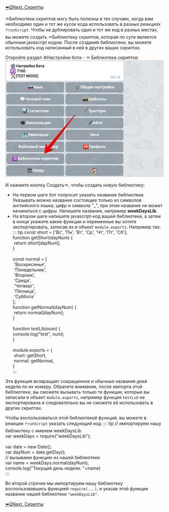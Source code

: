 
[⬅️QNext. Скрипты](/ph/QNextBot-Scripts-10-29)



♒️Библиотеки скриптов могу быть полезны в тех случаях, когда вам необходимо один и тот же кусок кода использовать в разных реакциях ⚡️`runScript`. Чтобы не дублировать один и тот же код в разных местах, вы можете создать ♒️Библиотеку скриптов, которая по сути является обычным javascript кодом. После создания библиотеки, вы можете использовать код написанный в ней в других ваших скриптах.



Откройте раздел ⚙️Настройки бота - ♒️ Библиотека скриптов:
![Библиотека скриптов qnext.](./1.png)

И нажмите кнопку Создать♒️, чтобы создать новую библиотеку:
* На первом шаге бот попросит указать название библиотеки. Указывать можно название состоящее только из символов английского языка, цифр и символа "_", при этом название не может начинаться с цифры. Напишите название, например **weekDaysLib**.
* На втором шаге напишите javascript-код вашей библиотеки, а затем в конце укажите какие функции и переменные вы хотите экспортировать, записав  их в объект `module.exports`. Например так:
::: tip
const short = ['Вс', 'Пн', 'Вт', 'Ср', 'Чт', 'Пт', 'Сб'];<br>function getShort(dayNum) {<br> return short[dayNum];<br>}<br><br>const normal = [<br> 'Воскресенье',<br> 'Понедельник',<br> 'Вторник',<br> 'Среда',<br> 'Четверг',<br> 'Пятница',<br> 'Суббота'<br>];<br>function getNormal(dayNum) {<br> return normal[dayNum];<br>}<br><br>function testLib(num) {<br>  console.log("test", num);<br>}<br><br>module.exports = {<br> short: getShort,<br> normal: getNormal,<br>}<br>
:::

Эта функция возвращает сокращенное и обычные названия дней недели по их номеру. Обратите внимание, после импорта этой библиотеки, вы сможете вызывать только те функции, которые вы записали в объект `module.exports`, например функция `testLib` не экспортирована и следовательно вы не сможете её использовать в других скриптах.

Чтобы воспользоваться этой библиотекой функций, вы можете в реакции ⚡️`runScript` указать следующий код:
::: tip
// импортируем нашу библиотеку с именем weekDaysLib<br>var weekDays = require("weekDaysLib");<br><br>var date = new Date();<br>var dayNum = date.getDay();<br>// вызываем функцию из нашей библиотеки<br>var name = weekDays.normal(dayNum);<br>console.log("Текущий день недели: "+name)<br>
:::

Во второй строчке мы импортируем нашу библиотеку воспользовавшись функцией  `require(...)`, и указав этой функции название нашей библиотеки `"weekDaysLib"`. 



[⬅️QNext. Скрипты](/ph/QNextBot-Scripts-10-29)
